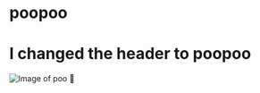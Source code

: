 # poopoo








# I changed the header to poopoo

![Image of poo](https://www.google.com/url?sa=i&url=https%3A%2F%2Fdev.to%2Fnikolab%2Fcomplete-list-of-github-markdown-emoji-markup-5aia&psig=AOvVaw3ZlUSnTuIrnfZRtO3fg_dH&ust=1731684687196000&source=images&cd=vfe&opi=89978449&ved=0CBQQjRxqFwoTCOj1_dyS3IkDFQAAAAAdAAAAABAE) 💩
